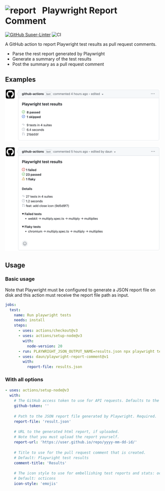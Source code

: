 # ![report](https://icongr.am/octicons/comment-discussion.svg?size=22&color=abb4bf)   Playwright Report Comment

[![GitHub Super-Linter](https://github.com/actions/typescript-action/actions/workflows/linter.yml/badge.svg)](https://github.com/super-linter/super-linter)
![CI](https://github.com/actions/typescript-action/actions/workflows/ci.yml/badge.svg)

A GitHub action to report Playwright test results as pull request comments.

- Parse the rest report generated by Playwright
- Generate a summary of the test results
- Post the summary as a pull request comment

## Examples

![passed test](assets/comment-passed.png)

![failed test](assets/comment-failed.png)

## Usage

### Basic usage

Note that Playwright must be configured to generate a JSON report file
on disk and this action must receive the report file path as input.

```yaml
jobs:
  test:
    name: Run playwright tests
    needs: install
    steps:
      - uses: actions/checkout@v3
      - uses: actions/setup-node@v3
        with:
          node-version: 20
      - run: PLAYWRIGHT_JSON_OUTPUT_NAME=results.json npx playwright test --reporter json
      - uses: daun/playwright-report-comment@v1
        with:
          report-file: results.json
```

### With all options

```yaml
- uses: actions/setup-node@v3
  with:
    # The GitHub access token to use for API requests. Defaults to the standard GITHUB_TOKEN.
    github-token: ''

    # Path to the JSON report file generated by Playwright. Required.
    report-file: 'result.json'

    # URL to the generated html report, if uploaded.
    # Note that you must upload the report yourself.
    report-url: 'https://user.github.io/repo/yyyy-mm-dd-id/'

    # Title to use for the pull request comment that is created.
    # Default: Playwright test results
    comment-title: 'Results'

    # The icon style to use for embellishing test reports and stats: octicons | emojis
    # Default: octicons
    icon-style: 'emojis'
```
